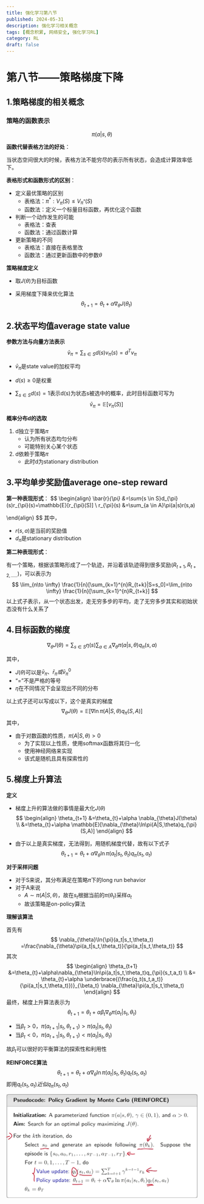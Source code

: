 ```yaml
---
title: 强化学习第八节
published: 2024-05-31
description: 强化学习相关概念
tags: [概念积累, 网络安全, 强化学习RL]
category: RL
draft: false
---
```

# 第八节——策略梯度下降

## 1.策略梯度的相关概念

### 策略的函数表示

$$
\pi(a|s,\theta)
$$

**函数代替表格方法的好处**：

当状态空间很大的时候，表格方法不能穷尽的表示所有状态，会造成计算效率低下。

**表格形式和函数形式的区别**：

- 定义最优策略的区别
  - 表格法：$\pi^*:V_{\pi}(S) \le V_{\pi^*}(S)$
  - 函数法：定义一个标量目标函数，再优化这个函数
- 判断一个动作发生的可能
  - 表格法：查表
  - 函数法：通过函数计算
- 更新策略的不同
  - 表格法：直接在表格里改
  - 函数法：通过更新函数中的参数$\theta$

**策略梯度定义**

- 取$J(\theta)$为目标函数

- 采用梯度下降来优化算法
  $$
  \theta_{t+1}=\theta_{t}+\alpha \nabla_{\theta}J(\theta_t)
  $$

## 2.状态平均值average state value

**参数方法与向量方法表示**
$$
\bar{v}_{\pi}=\sum _{s \in S}d(s)v_{\pi}(s)=d^Tv_{\pi}
$$

- $\bar{v}_{\pi}$是state value的加权平均

- $d(s) \ge 0$是权重

- $\sum_{s\in S}d(s) = 1$表示d(s)为状态s被选中的概率，此时目标函数可写为
  $$
  \bar{v}_{\pi}=\mathbb{E}[v_{\pi}(S)]
  $$

**概率分布d的选取**

1. d独立于策略$\pi$
   - 认为所有状态均匀分布
   - 可能特别关心某个状态
2. d依赖于策略$\pi$
   - 此时d为stationary distribution



## 3.平均单步奖励值average one-step reward

**第一种表现形式**：
$$
\begin{align}
\bar{r}_{\pi} &=\sum_{s \in S}d_{\pi}(s)r_{\pi}(s)=\mathbb{E}[r_{\pi}(S)] \\
r_{\pi}(s) &=\sum_{a \in A}\pi(a|s)r(s,a)

\end{align}
$$
其中，

- $r(s,a)$是当前的奖励值
- $d_{\pi}$是stationary distribution

**第二种表现形式**：

有一个策略，根据该策略形成了一个轨迹，并沿着该轨迹得到很多奖励$(R_{t+1},R_{t+2,.....})$，可以表示为
$$
\lim_{n\to \infty} \frac{1}{n}[\sum_{k=1}^{n}R_{t+k}|S=s_0]=\lim_{n\to \infty} \frac{1}{n}[\sum_{k=1}^{n}R_{t+k}]
$$
以上式子表示，从一个状态出发，走无穷多步的平均，走了无穷多步其实和初始状态没有什么关系了

## 4.目标函数的梯度

$$
\nabla_{\theta}J(\theta)=\sum_{s \in S}\eta(s)\sum_{a \in A}\nabla_{\theta}\pi(a|s,\theta)q_{\pi}(s,a)
$$

其中，

- $J(\theta)$可以是$\bar{v}_{\pi}、\bar{r}_{\pi}或\bar{v}_{\pi}^0$
- “=”不是严格的等号
- $\eta$在不同情况下会呈现出不同的分布

以上式子还可以写成以下，这个是真实的梯度
$$
\nabla_{\theta}J(\theta)=\mathbb{E}[\nabla \ln \pi(A|S,\theta)q_{\pi}(S,A)]
$$
其中，

- 由于对数函数的性质，$\pi(A|S,\theta)>0$
  - 为了实现以上性质，使用softmax函数将其归一化
  - 使用神经网络来实现
  - 该式是随机且具有探索性的



## 5.梯度上升算法

**定义**

- 梯度上升的算法做的事情是最大化$J(\theta)$
  $$
  \begin{align}
  \theta_{t+1} &=\theta_{t}+\alpha \nabla_{\theta}J(\theta) \\
  &=\theta_{t}+\alpha \mathbb{E}[\nabla_{\theta}\ln\pi(A|S,\theta)q_{\pi}(S,A)]
  \end{align}
  $$
  
- 由于以上是真实梯度，无法得到，用随机梯度代替，故有以下式子
  $$
  \theta_{t+1} =\theta_{t}+\alpha\nabla_{\theta}\ln\pi(a_t|s_t,\theta_t)q_{\pi}(s_t,a_t)
  $$

**对于采样问题**

- 对于S来说，其分布满足在策略$\pi$下的long run behavior
- 对于A来说
  - $A \sim \pi(A|S,\theta)$，故在$s_t$根据当前的$\pi(\theta_t)$采样$a_t$
  - 故该策略是on-policy算法

**理解该算法**

首先有
$$
\nabla_{\theta}\ln{\pi}(a_t|s_t,\theta_t) =\frac{\nabla_{\theta}\pi(a_t|s_t,\theta_t)}{\pi(a_t|s_t,\theta_t)}
$$
其次
$$
\begin{align}
\theta_{t+1} &=\theta_{t}+\alpha\nabla_{\theta}\ln\pi(a_t|s_t,\theta_t)q_{\pi}(s_t,a_t) \\
&= \theta_{t}+\alpha \underbrace{(\frac{q_t(s_t,a_t)}{\pi(a_t|s_t,\theta_t)})}_{\beta_t} \nabla_{\theta}\pi(a_t|s_t,\theta_t)
\end{align}
$$
最终，梯度上升算法表示为
$$
\theta_{t+1} =\theta_{t}+\alpha \beta_t\nabla_{\theta}\pi(a_t|s_t,\theta_t)
$$

- 当$\beta_t > 0$，$\pi(a_{t+1}|s_t,\theta_{t+1}) > \pi(a_t|s_t,\theta_t)$
- 当$\beta_t < 0$，$\pi(a_{t+1}|s_t,\theta_{t+1}) < \pi(a_t|s_t,\theta_t)$

故$\beta_t$可以很好的平衡算法的探索性和利用性

**REINFORCE算法**
$$
\theta_{t+1} =\theta_{t}+\alpha\nabla_{\theta}\ln\pi(a_t|s_t,\theta_t)q_{t}(s_t,a_t)
$$
即用$q_{t}(s_t,a_t)近似q_{\pi}(s_t,a_t)$

![image-20240531162037981](https://raw.githubusercontent.com/PasserByNaOH/PicGo/main/blogPic/image-20240531162037981.png)
